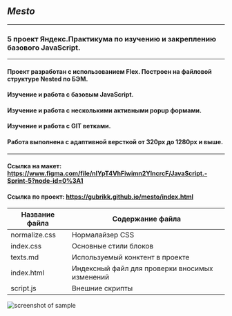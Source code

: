 ## *Mesto*

----------------------------------------------------------------------------------------

### 5 проект Яндекс.Практикума по изучению и закреплению базового JavaScript.

----------------------------------------------------------------------------------------

#### Проект разработан с использованием Flex. Построен на  файловой структуре Nested по БЭМ.
#### Изучение и работа с базовым JavaScript.
#### Изучение и работа с несколькими активными popup формами.
#### Изучение и работа с GIT ветками.
#### Работа выполнена с адаптивной версткой от 320px до 1280px и выше. 

----------------------------------------------------------------------------------------

#### Ссылка на макет:  https://www.figma.com/file/nlYpT4VhFiwimn2YlncrcF/JavaScript.-Sprint-5?node-id=0%3A1
#### Ссылка по проект: https://gubrikk.github.io/mesto/index.html


Название файла  | Содержание файла
----------------|----------------------      
normalize.css   | Нормалайзер CSS
index.css       | Основные стили блоков
texts.md        | Используемый конктент в проекте
index.html      | Индексный файл для проверки вносимых изменений
script.js       | Внешние скрипты

![screenshot of sample](https://w.wallhaven.cc/full/lm/wallhaven-lmxmxy.png)